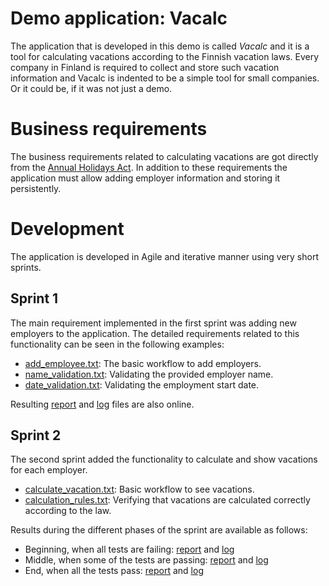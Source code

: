 

# Demo application: Vacalc #

The application that is developed in this demo is called _Vacalc_ and
it is a tool for calculating vacations according to the Finnish
vacation laws. Every company in Finland is required to collect and
store such vacation information and Vacalc is indented to be a simple
tool for small companies. Or it could be, if it was not just a demo.

# Business requirements #

The business requirements related to calculating vacations are got
directly from the [Annual Holidays Act](http://wiki.atdd-with-robot-framework.googlecode.com/hg/AnnualHolidaysAct.pdf). In
addition to these requirements the application must allow adding
employer information and storing it persistently.

# Development #

The application is developed in Agile and iterative manner using very
short sprints.

## Sprint 1 ##

The main requirement implemented in the first sprint was adding new
employers to the application. The detailed requirements related to
this functionality can be seen in the following examples:

  * [add\_employee.txt](http://atdd-with-robot-framework.googlecode.com/hg/atest/vacalc/add_employee.txt): The basic workflow to add employers.
  * [name\_validation.txt](http://atdd-with-robot-framework.googlecode.com/hg/atest/vacalc/name_validation.txt): Validating the provided employer name.
  * [date\_validation.txt](http://atdd-with-robot-framework.googlecode.com/hg/atest/vacalc/date_validation.txt): Validating the employment start date.

Resulting [report](http://wiki.atdd-with-robot-framework.googlecode.com/hg/results/sprint-1-end-report.html) and [log](http://wiki.atdd-with-robot-framework.googlecode.com/hg/results/sprint-1-end-log.html) files are also online.

## Sprint 2 ##

The second sprint added the functionality to calculate and show
vacations for each employer.

  * [calculate\_vacation.txt](http://atdd-with-robot-framework.googlecode.com/hg/atest/vacalc/calculate_vacation.txt): Basic workflow to see vacations.
  * [calculation\_rules.txt](http://atdd-with-robot-framework.googlecode.com/hg/atest/vacalc/calculation_rules.txt): Verifying that vacations are calculated correctly according to the law.

Results during the different phases of the sprint are available as follows:

  * Beginning, when all tests are failing: [report](http://wiki.atdd-with-robot-framework.googlecode.com/hg/results/sprint-2-start-report.html) and [log](http://wiki.atdd-with-robot-framework.googlecode.com/hg/results/sprint-2-start-log.html)
  * Middle, when some of the tests are passing: [report](http://wiki.atdd-with-robot-framework.googlecode.com/hg/results/sprint-2-middle-report.html) and [log](http://wiki.atdd-with-robot-framework.googlecode.com/hg/results/sprint-2-middle-log.html)
  * End, when all the tests pass: [report](http://wiki.atdd-with-robot-framework.googlecode.com/hg/results/sprint-2-end-report.html) and [log](http://wiki.atdd-with-robot-framework.googlecode.com/hg/results/sprint-2-end-log.html)